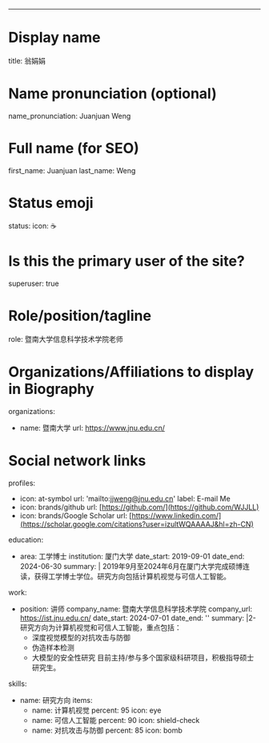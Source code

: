 ---
# Display name
title: 翁娟娟

# Name pronunciation (optional)
name_pronunciation: Juanjuan Weng

# Full name (for SEO)
first_name: Juanjuan
last_name: Weng

# Status emoji
status:
  icon: ☕️

# Is this the primary user of the site?
superuser: true

# Role/position/tagline
role: 暨南大学信息科学技术学院老师

# Organizations/Affiliations to display in Biography
organizations:
  - name: 暨南大学
    url: https://www.jnu.edu.cn/

# Social network links
profiles:
  - icon: at-symbol
    url: 'mailto:jjweng@jnu.edu.cn'
    label: E-mail Me
  - icon: brands/github
    url: [https://github.com/](https://github.com/WJJLL)
  - icon: brands/Google Scholar
    url: [https://www.linkedin.com/](https://scholar.google.com/citations?user=izultWQAAAAJ&hl=zh-CN)

education:
  - area: 工学博士
    institution: 厦门大学
    date_start: 2019-09-01
    date_end: 2024-06-30
    summary: |
      2019年9月至2024年6月在厦门大学完成硕博连读，获得工学博士学位。研究方向包括计算机视觉与可信人工智能。

work:
  - position: 讲师
    company_name: 暨南大学信息科学技术学院
    company_url: https://ist.jnu.edu.cn/
    date_start: 2024-07-01
    date_end: ''
    summary: |2-
      研究方向为计算机视觉和可信人工智能，重点包括：
      - 深度视觉模型的对抗攻击与防御
      - 伪造样本检测
      - 大模型的安全性研究
      目前主持/参与多个国家级科研项目，积极指导硕士研究生。

skills:
  - name: 研究方向
    items:
      - name: 计算机视觉
        percent: 95
        icon: eye
      - name: 可信人工智能
        percent: 90
        icon: shield-check
      - name: 对抗攻击与防御
        percent: 85
        icon: bomb




